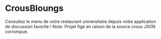 # CrousBloungs
Consultez le menu de votre restaurant universitaire depuis votre application de discussion favorite !
Note: Projet figé en raison de la source crous JSON corrompue.
